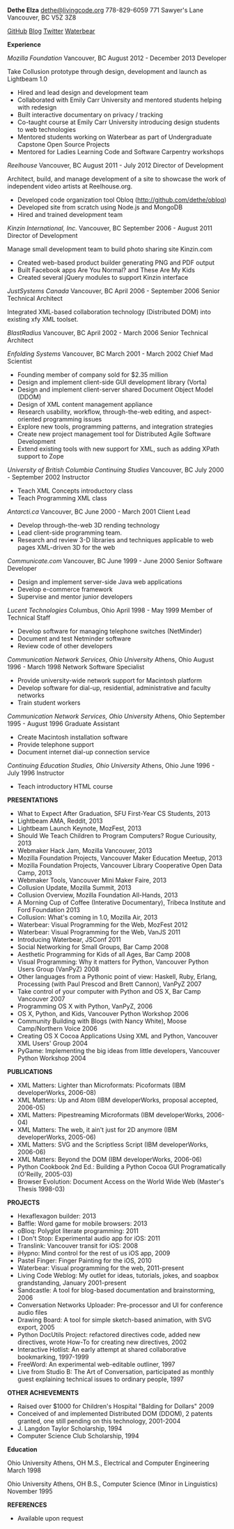 **Dethe Elza**
dethe@livingcode.org
778-829-6059
771 Sawyer's Lane
Vancouver, BC  V5Z 3Z8

[GitHub](https://github.com/dethe/)
[Blog](http://livingcode.org/)
[Twitter](https://twitter.com/dethe)
[Waterbear](http://waterbearlang.com/)

**Experience**

*Mozilla Foundation*
Vancouver, BC
August 2012 - December 2013
Developer

Take Collusion prototype through design, development and launch as Lightbeam 1.0

* Hired and lead design and development team
* Collaborated with Emily Carr University and mentored students helping with redesign
* Built interactive documentary on privacy / tracking
* Co-taught course at Emily Carr University introducing design students to web technologies
* Mentored students working on Waterbear as part of Undergraduate Capstone Open Source Projects
* Mentored for Ladies Learning Code and Software Carpentry workshops

*Reelhouse*
Vancouver, BC
August 2011 - July 2012
Director of Development

Architect, build, and manage development of a site to showcase the work of independent video artists at Reelhouse.org.

* Developed code organization tool Obloq (http://github.com/dethe/obloq)
* Developed site from scratch using Node.js and MongoDB
* Hired and trained development team

*Kinzin International, Inc.*
Vancouver, BC
September 2006 - August 2011
Director of Development

Manage small development team to build photo sharing site Kinzin.com

* Created web-based product builder generating PNG and PDF output
* Built Facebook apps Are You Normal? and These Are My Kids
* Created several jQuery modules to support Kinzin interface

*JustSystems Canada*
Vancouver, BC
April 2006 - September 2006
Senior Technical Architect

Integrated  XML-based collaboration technology (Distributed DOM) into existing xfy XML toolset.

*BlastRadius*
Vancouver, BC
April 2002 - March 2006
Senior Technical Architect

*Enfolding Systems*
Vancouver, BC
March 2001 - March 2002
Chief Mad Scientist

* Founding member of company sold for $2.35 million
* Design and implement client-side GUI development library (Vorta)
* Design and implement client-server shared Document Object Model (DDOM)
* Design of XML content management appliance
* Research usability, workflow, through-the-web editing, and aspect-oriented programming issues
* Explore new tools, programming patterns, and integration strategies
* Create new project management tool for Distributed Agile Software Development
* Extend existing tools with new support for XML, such as adding XPath support to Zope
 
*University of British Columbia Continuing Studies*
Vancouver, BC
July 2000 - September 2002
Instructor

* Teach XML Concepts introductory class
* Teach Programming XML class
 
*Antarcti.ca*
Vancouver, BC
June 2000 - March 2001
Client Lead

* Develop through-the-web 3D rending technology
* Lead client-side programming team.
* Research and review 3-D libraries and techniques applicable to web pages XML-driven 3D for the web
 
*Communicate.com*
Vancouver, BC
June 1999 - June 2000
Senior Software Developer

* Design and implement server-side Java web applications
* Develop e-commerce framework
* Supervise and mentor junior developers
 
*Lucent Technologies*
Columbus, Ohio
April 1998 - May 1999
Member of Technical Staff

* Develop software for managing telephone switches (NetMinder)
* Document and test Netminder software
* Review code of other developers

*Communication Network Services, Ohio University*
Athens, Ohio
August 1996 - March 1998
Network Software Specialist

* Provide university-wide network support for Macintosh platform
* Develop software for dial-up, residential, administrative and faculty networks
* Train student workers
 
*Communication Network Services, Ohio University*
Athens, Ohio
September 1995 - August 1996
Graduate Assistant

* Create Macintosh installation software
* Provide telephone support
* Document internet dial-up connection service

*Continuing Education Studies, Ohio University*
Athens, Ohio
June 1996 - July 1996
Instructor

* Teach introductory HTML course
 

**PRESENTATIONS**

* What to Expect After Graduation, SFU First-Year CS Students, 2013
* Lightbeam AMA, Reddit, 2013
* Lightbeam Launch Keynote, MozFest, 2013
* Should We Teach Children to Program Computers? Rogue Curiousity, 2013
* Webmaker Hack Jam, Mozilla Vancouver, 2013
* Mozilla Foundation Projects, Vancouver Maker Education Meetup, 2013
* Mozilla Foundation Projects, Vancouver Library Cooperative Open Data Camp, 2013
* Webmaker Tools, Vancouver Mini Maker Faire, 2013
* Collusion Update, Mozilla Summit, 2013
* Collusion Overview, Mozilla Foundation All-Hands, 2013
* A Morning Cup of Coffee (Interative Documentary), Tribeca Institute and Ford Foundation 2013
* Collusion: What's coming in 1.0, Mozilla Air, 2013
* Waterbear: Visual Programming for the Web, MozFest 2012
* Waterbear: Visual Programming for the Web, VanJS 2011
* Introducing Waterbear, JSConf 2011
* Social Networking for Small Groups, Bar Camp 2008
* Aesthetic Programming for Kids of all Ages, Bar Camp 2008
* Visual Programming: Why it matters for Python, Vancouver Python Users Group (VanPyZ) 2008
* Other languages from a Pythonic point of view: Haskell, Ruby, Erlang, Processing (with Paul Prescod and Brett Cannon), VanPyZ 2007
* Take control of your computer with Python and OS X, Bar Camp Vancouver 2007
* Programming OS X with Python, VanPyZ, 2006
* OS X, Python, and Kids, Vancouver Python Workshop 2006
* Community Building with Blogs (with Nancy White), Moose Camp/Northern Voice 2006
* Creating OS X Cocoa Applications Using XML and Python, Vancouver XML Users' Group 2004
* PyGame: Implementing the big ideas from little developers, Vancouver Python Workshop 2004

**PUBLICATIONS**

* XML Matters: Lighter than Microformats: Picoformats (IBM developerWorks, 2006-08)
* XML Matters: Up and Atom (IBM developerWorks, proposal accepted, 2006-05)
* XML Matters: Pipestreaming Microformats (IBM developerWorks, 2006-04)
* XML Matters: The web, it ain't just for 2D anymore (IBM developerWorks, 2005-06)
* XML Matters: SVG and the Scriptless Script (IBM developerWorks, 2006-06)
* XML Matters: Beyond the DOM (IBM developerWorks, 2006-06)
* Python Cookbook 2nd Ed.: Building a Python Cocoa GUI Programatically (O'Reilly, 2005-03)
* Browser Evolution: Document Access on the World Wide Web (Master's Thesis 1998-03)

**PROJECTS**

* Hexaflexagon builder: 2013
* Baffle: Word game for mobile browsers: 2013
* oBloq: Polyglot literate programming: 2011
* I Don't Stop: Experimental audio app for iOS: 2011
* Translink: Vancouver transit for iOS: 2008
* iHypno: Mind control for the rest of us iOS app, 2009
* Pastel Finger: Finger Painting for the iOS, 2010
* Waterbear: Visual programming for the web, 2011-present
* Living Code Weblog: My outlet for ideas, tutorials, jokes, and soapbox grandstanding, January 2001-present
* Sandcastle: A tool for blog-based documentation and brainstorming, 2006
* Conversation Networks Uploader: Pre-processor and UI for conference audio files
* Drawing Board: A tool for simple sketch-based animation, with SVG export, 2005
* Python DocUtils Project: refactored directives code, added new directives, wrote How-To for creating new directives, 2002
* Interactive Hotlist: An early attempt at shared collaborative bookmarking, 1997-1999
* FreeWord: An experimental web-editable outliner, 1997
* Live from Studio B: The Art of Conversation, participated as monthly guest explaining technical issues to ordinary people, 1997

**OTHER ACHIEVEMENTS**

* Raised over $1000 for Children's Hospital "Balding for Dollars" 2009
* Conceived of and implemented Distributed DOM (DDOM), 2 patents granted, one still pending on this technology, 2001-2004
* J. Langdon Taylor Scholarship, 1994
* Computer Science Club Scholarship, 1994

**Education**

Ohio University
Athens, OH
M.S., Electrical and Computer Engineering
March 1998

Ohio University
Athens, OH
B.S., Computer Science (Minor in Linguistics)
November 1995

**REFERENCES**

* Available upon request
